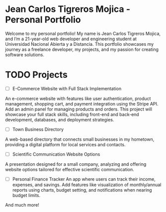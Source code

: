 # Jean Carlos Tigreros Mojica - Personal Portfolio

Welcome to my personal portfolio! My name is Jean Carlos Tigreros Mojica, and I’m a 21-year-old web developer and engineering student at Universidad Nacional Abierta y a Distancia. This portfolio showcases my journey as a freelance developer, my projects, and my passion for creating software solutions.

# TODO Projects
- [ ]  E-Commerce Website with Full Stack Implementation

An e-commerce website with features like user authentication, product management, shopping cart, and payment integration using the Stripe API. Add an admin panel for managing products and orders. This project will showcase your full stack skills, including front-end and back-end development, databases, and deployment strategies.


- [ ]  Town Business Directory
      
A web-based directory that connects small businesses in my hometown, providing a digital platform for local services and contacts.


- [ ]  Scientific Communication Website Options

A presentation designed for a small company, analyzing and offering website options tailored for effective scientific communication.


- [ ]  Personal Finance Tracker
An app where users can track their income, expenses, and savings. Add features like visualization of monthly/annual reports using charts, budget setting, and notifications when nearing budget limits.

And much more!


